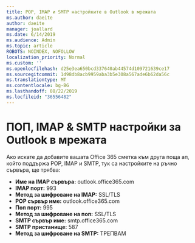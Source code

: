 ```yaml
---
title: POP, IMAP и SMTP настройките в Outlook в мрежата
ms.author: daeite
author: daeite
manager: joallard
ms.date: 6/14/2019
ms.audience: Admin
ms.topic: article
ROBOTS: NOINDEX, NOFOLLOW
localization_priority: Normal
ms.custom: ''
ms.openlocfilehash: d25e3ea650bcd337640ab44574d109721639ce17
ms.sourcegitcommit: 1d98db8acb9959aba3b5e308a567ade6b62da56c
ms.translationtype: MT
ms.contentlocale: bg-BG
ms.lasthandoff: 08/22/2019
ms.locfileid: "36556482"
---
```

# <a name="pop-imap--smtp-settings-for-outlook-on-the-web"></a>ПОП, IMAP & SMTP настройки за Outlook в мрежата

Ако искате да добавите вашата Office 365 сметка към друга поща ап, който поддържа POP, IMAP и SMTP, тук са настройките на ръчно сървъра, ще трябва:
  
- **Име на IMAP сървъра:** outlook.office365.com
- **IMAP порт:** 993
- **Метод за шифроване на IMAP:** SSL/TLS
- **POP сървър име:** outlook.office365.com  
- **Поп порт:** 995  
- **Метод за шифроване на поп:** SSL/TLS  
- **SMTP сървър име:** smtp.office365.com
- **SMTP пристанище:** 587
- **Метод за шифроване на SMTP:** ТРЕПВАМ